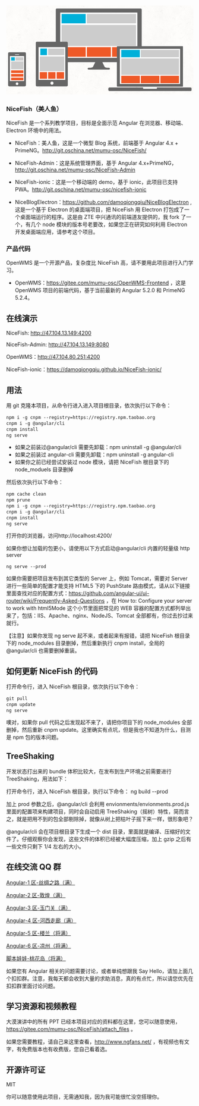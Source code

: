 <img src="src/assets/imgs/dist.jpg" alt="nicefish"/>

### NiceFish（美人鱼）

NiceFish 是一个系列教学项目，目标是全面示范 Angular 在浏览器、移动端、Electron 环境中的用法。

* NiceFish：美人鱼，这是一个微型 Blog 系统，前端基于 Angular 4.x + PrimeNG。http://git.oschina.net/mumu-osc/NiceFish/

* NiceFish-Admin：这是系统管理界面，基于 Angular 4.x+PrimeNG，http://git.oschina.net/mumu-osc/NiceFish-Admin

* NiceFish-ionic：这是一个移动端的 demo，基于 ionic，此项目已支持 PWA。http://git.oschina.net/mumu-osc/nicefish-ionic

* NiceBlogElectron：https://github.com/damoqiongqiu/NiceBlogElectron ,这是一个基于 Electron 的桌面端项目，把 NiceFish 用 Electron 打包成了一个桌面端运行的程序。这是由 ZTE 中兴通讯的前端道友提供的，我 fork 了一个，有几个 node 模块的版本号老要改，如果您正在研究如何利用 Electron 开发桌面端应用，请参考这个项目。

### 产品代码

OpenWMS 是一个开源产品，复杂度比 NiceFish 高，请不要用此项目进行入门学习。

* OpenWMS：https://gitee.com/mumu-osc/OpenWMS-Frontend ，这是 OpenWMS 项目的前端代码，基于当前最新的 Angular 5.2.0 和 PrimeNG 5.2.4。

## 在线演示

NiceFish: http://47.104.13.149:4200

NiceFish-Admin: http://47.104.13.149:8080

OpenWMS：http://47.104.80.251:4200

NiceFish-ionic：https://damoqiongqiu.github.io/NiceFish-ionic/

## 用法

用 git 克隆本项目，从命令行进入进入项目根目录，依次执行以下命令：

    npm i -g cnpm --registry=https://registry.npm.taobao.org
    cnpm i -g @angular/cli
    cnpm install
    ng serve

* 如果之前装过@angular/cli 需要先卸载：npm uninstall -g @angular/cli
* 如果之前装过 angular-cli 需要先卸载：npm uninstall -g angular-cli
* 如果你之前已经尝试安装过 node 模块，请把 NiceFish 根目录下的 node_moduels 目录删掉

然后依次执行以下命令：

    npm cache clean
    npm prune
    npm i -g cnpm --registry=https://registry.npm.taobao.org
    cnpm i -g @angular/cli
    cnpm install
    ng serve

打开你的浏览器，访问http://localhost:4200/

如果你想让加载的包更小，请使用以下方式启动@angular/cli 内置的轻量级 http server

    ng serve --prod

如果你需要把项目发布到其它类型的 Server 上，例如 Tomcat，需要对 Server 进行一些简单的配置才能支持 HTML5 下的 PushState 路由模式，请从以下链接里面查找对应的配置方式：https://github.com/angular-ui/ui-router/wiki/Frequently-Asked-Questions ，在
How to: Configure your server to work with html5Mode 这个小节里面把常见的 WEB 容器的配置方式都列举出来了，包括：IIS、Apache、nginx、NodeJS、Tomcat 全部都有，你过去抄过来就行。

【注意】如果你发现 ng serve 起不来，或者起来有报错，请把 NiceFish 根目录下的 node_modules 目录删掉，然后重新执行 cnpm install，全局的@angular/cli 也需要删掉重装。

## 如何更新 NiceFish 的代码

打开命令行，进入 NiceFish 根目录，依次执行以下命令：

    git pull
    cnpm update
    ng serve

噢对，如果你 pull 代码之后发现起不来了，请把你项目下的 node_modules 全部删掉，然后重新 cnpm update。这里确实有点坑，但是我也不知道为什么，目测是 npm 包的版本问题。

## TreeShaking

开发状态打出来的 bundle 体积比较大，在发布到生产环境之前需要进行 TreeShaking，用法如下：

打开命令行，进入 NiceFish 根目录，执行以下命令：
ng build --prod

加上 prod 参数之后，@angular/cli 会利用 envionments/envionments.prod.js 里面的配置项来构建项目，同时会自动启用 TreeShaking（摇树）特性，简而言之，就是把用不到的包全部剔除掉，就像从树上把枯叶子摇下来一样，很形象吧？

@angular/cli 会在项目根目录下生成一个 dist 目录，里面就是编译、压缩好的文件了。仔细观察你会发现，这些文件的体积已经被大幅度压缩，加上 gzip 之后有一些文件只剩下 1/4 左右的大小。

## 在线交流 QQ 群

<a target="_blank" href="//shang.qq.com/wpa/qunwpa?idkey=8db5ed802cbddbf6432d7ba7dc4f2a316be020442491eb41cbfb1a12434e8cc7" class="list-group-item"><i class="fa fa-qq" aria-hidden="true"></i> Angular-1 区-丝绸之路（满）</a>

<a target="_blank" href="//shang.qq.com/wpa/qunwpa?idkey=cbfcd79e7e90939b0e2c519f475fac4792985ce2abc5ad45ec5e06ffcfe944dd" class="list-group-item"><i class="fa fa-qq" aria-hidden="true"></i> Angular-2 区-敦煌（满）</a>

<a target="_blank" href="//shang.qq.com/wpa/qunwpa?idkey=639229c8b6ad0c3a9a8f381dddf5d7785780b20d8c37eb25c91ac73ea7d37a5f" class="list-group-item"><i class="fa fa-qq" aria-hidden="true"></i> Angular-3 区-玉门关（满）</a>

<a target="_blank" href="//shang.qq.com/wpa/qunwpa?idkey=12add102af3f67910bdc0de753dee10ebada08ab485af7e38f4dfa0ee27476f7" class="list-group-item"><i class="fa fa-qq" aria-hidden="true"></i> Angular-4 区-河西走廊（满）</a>

<a target="_blank" href="//shang.qq.com/wpa/qunwpa?idkey=1293a6494fb306ea29d281e320a8f4ef82285fa5300f73118e6ff7a79ce76036"
class="list-group-item"><i class="fa fa-qq" aria-hidden="true"></i>
Angular-5 区-楼兰（将满）
</a>

<a target="_blank" href="//shang.qq.com/wpa/qunwpa?idkey=fcd880ba919983dc85690642d48cf00ad0affd8d35de5f30542c895e622a8ab8"
class="list-group-item"><i class="fa fa-qq" aria-hidden="true"></i>
Angular-6 区-凉州（将满）
</a>

<a target="_blank" href="//shang.qq.com/wpa/qunwpa?idkey=5d6b8c5296e4806142b8422ae7abca6f27b9b9b992a4dac80dc1392644e8970a"><i class="fa fa-qq" aria-hidden="true"></i>脚本娃娃-桃花岛（将满）</a>

如果您有 Angular 相关的问题需要讨论，或者单纯想跟我 Say Hello，请加上面几个扣扣群。注意，我每天都会收到大量的求助消息，真的有点忙，所以请您优先在扣扣群里面讨论问题。

## 学习资源和视频教程

大漠演讲中的所有 PPT 已经本项目对应的资料都在这里，您可以随意使用，https://gitee.com/mumu-osc/NiceFish/attach_files 。

如果您需要教程，请自己来这里查看，http://www.ngfans.net/ ，有视频也有文字，有免费版本也有收费版，您自己看着选。

## 开源许可证

MIT

你可以随意使用此项目，无需通知我，因为我可能很忙没空搭理你。
